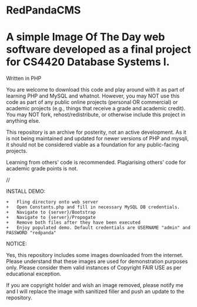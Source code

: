 RedPandaCMS
==================================================================================================
A simple Image Of The Day web software developed as a final project for CS4420 Database Systems I.
==================================================================================================
Written in PHP

You are welcome to download this code and play around with it as part of learning PHP and MySQL and whatnot.
However, you may NOT use this code as part of any public online projects (personal OR commercial) or academic projects
(e.g., things that receive a grade and academic credit). You may NOT fork, rehost/redistribute, or otherwise include
this project in anything else.

This repository is an archive for posterity, not an active development. As it is not being maintained and updated for
newer versions of PHP and mysqli, it should not be considered viable as a foundation for any public-facing projects.

Learning from others' code is recommended. Plagiarising others' code for academic grade points is not.

//

INSTALL DEMO:

	+	Fling directory onto web server
	+	Open Constants.php and fill in necessary MySQL DB credentials.
	+	Navigate to {server}/Bootstrap
	+	Navigate to {server}/Propogate
	+	Remove both files after they have been executed
	+	Enjoy populated demo. Default credentials are USERNAME "admin" and PASSWORD "redpanda"
	
NOTICE:

Yes, this repository includes some images downloaded from the internet. Please understand that these images are used
for demonstration purposes only. Please consider them valid instances of Copyright FAIR USE as per educational exception.

If you are copyright holder and wish an image removed, please notify me and I will replace the image with sanitized filler
and push an update to the repository.
